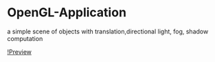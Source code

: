 # OpenGL-Application
a simple scene of objects with translation,directional light, fog, shadow computation

[!Preview](UngureanuFlorin-Catalin_30434.png)
